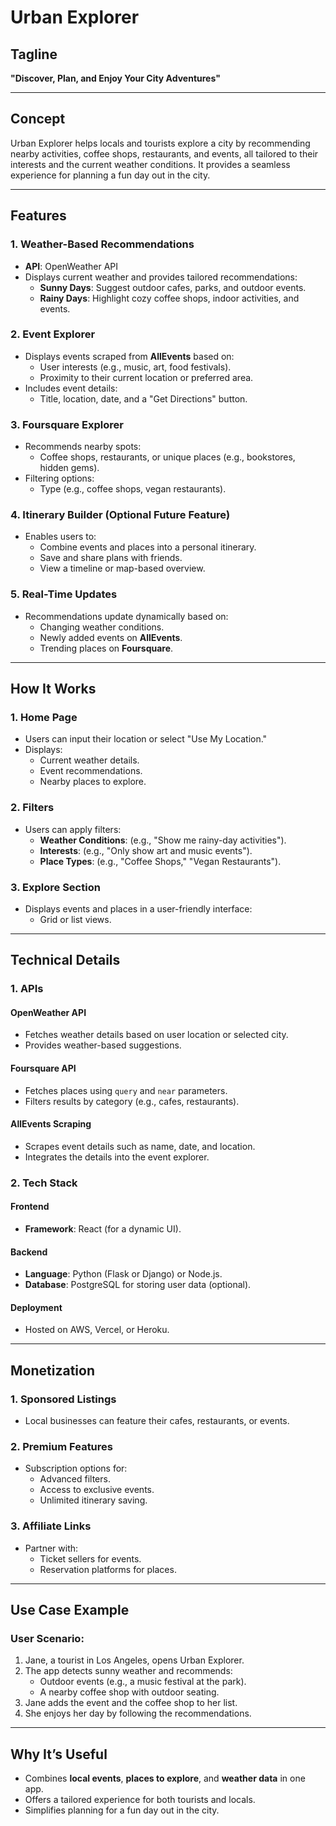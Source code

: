 # Urban Explorer

## Tagline

**"Discover, Plan, and Enjoy Your City Adventures"**

---

## Concept

Urban Explorer helps locals and tourists explore a city by recommending nearby activities, coffee shops, restaurants, and events, all tailored to their interests and the current weather conditions. It provides a seamless experience for planning a fun day out in the city.

---

## Features

### 1. Weather-Based Recommendations

-   **API**: OpenWeather API
-   Displays current weather and provides tailored recommendations:
    -   **Sunny Days**: Suggest outdoor cafes, parks, and outdoor events.
    -   **Rainy Days**: Highlight cozy coffee shops, indoor activities, and events.

### 2. Event Explorer

-   Displays events scraped from **AllEvents** based on:
    -   User interests (e.g., music, art, food festivals).
    -   Proximity to their current location or preferred area.
-   Includes event details:
    -   Title, location, date, and a "Get Directions" button.

### 3. Foursquare Explorer

-   Recommends nearby spots:
    -   Coffee shops, restaurants, or unique places (e.g., bookstores, hidden gems).
-   Filtering options:
    -   Type (e.g., coffee shops, vegan restaurants).

### 4. Itinerary Builder (Optional Future Feature)

-   Enables users to:
    -   Combine events and places into a personal itinerary.
    -   Save and share plans with friends.
    -   View a timeline or map-based overview.

### 5. Real-Time Updates

-   Recommendations update dynamically based on:
    -   Changing weather conditions.
    -   Newly added events on **AllEvents**.
    -   Trending places on **Foursquare**.

---

## How It Works

### 1. Home Page

-   Users can input their location or select "Use My Location."
-   Displays:
    -   Current weather details.
    -   Event recommendations.
    -   Nearby places to explore.

### 2. Filters

-   Users can apply filters:
    -   **Weather Conditions**: (e.g., "Show me rainy-day activities").
    -   **Interests**: (e.g., "Only show art and music events").
    -   **Place Types**: (e.g., "Coffee Shops," "Vegan Restaurants").

### 3. Explore Section

-   Displays events and places in a user-friendly interface:
    -   Grid or list views.

---

## Technical Details

### 1. APIs

#### OpenWeather API

-   Fetches weather details based on user location or selected city.
-   Provides weather-based suggestions.

#### Foursquare API

-   Fetches places using `query` and `near` parameters.
-   Filters results by category (e.g., cafes, restaurants).

#### AllEvents Scraping

-   Scrapes event details such as name, date, and location.
-   Integrates the details into the event explorer.

### 2. Tech Stack

#### Frontend

-   **Framework**: React (for a dynamic UI).

#### Backend

-   **Language**: Python (Flask or Django) or Node.js.
-   **Database**: PostgreSQL for storing user data (optional).

#### Deployment

-   Hosted on AWS, Vercel, or Heroku.

---

## Monetization

### 1. Sponsored Listings

-   Local businesses can feature their cafes, restaurants, or events.

### 2. Premium Features

-   Subscription options for:
    -   Advanced filters.
    -   Access to exclusive events.
    -   Unlimited itinerary saving.

### 3. Affiliate Links

-   Partner with:
    -   Ticket sellers for events.
    -   Reservation platforms for places.

---

## Use Case Example

### User Scenario:

1. Jane, a tourist in Los Angeles, opens Urban Explorer.
2. The app detects sunny weather and recommends:
    - Outdoor events (e.g., a music festival at the park).
    - A nearby coffee shop with outdoor seating.
3. Jane adds the event and the coffee shop to her list.
4. She enjoys her day by following the recommendations.

---

## Why It’s Useful

-   Combines **local events**, **places to explore**, and **weather data** in one app.
-   Offers a tailored experience for both tourists and locals.
-   Simplifies planning for a fun day out in the city.
